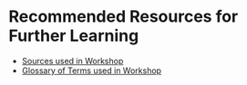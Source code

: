 # Recommended Resources for Further Learning

- [Sources used in Workshop](sources.html)
- [Glossary of Terms used in Workshop](glossary.html)
